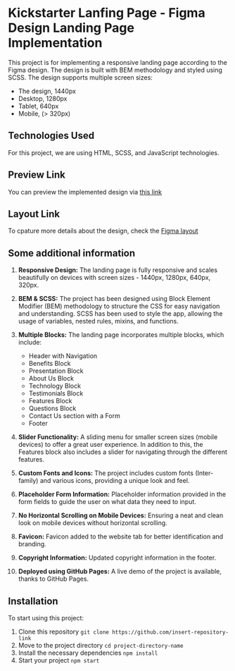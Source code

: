 # Kickstarter Lanfing Page - Figma Design Landing Page Implementation 

This project is for implementing a responsive landing page according to the Figma design. The design is built with BEM methodology and styled using SCSS. The design supports multiple screen sizes:

 - The design, 1440px
 - Desktop, 1280px
 - Tablet, 640px
 - Mobile, (> 320px)

## Technologies Used

For this project, we are using HTML, SCSS, and JavaScript technologies.

## Preview Link

You can preview the implemented design via [this link](https://zynk.tech/landing/crazybaby/)

## Layout Link

To cpature more details about the design, check the [Figma layout](https://www.figma.com/file/Ujp7bCFuvuJlkn8TSbQPSZ/Kickstarter_FE-students?type=design&node-id=19655-32&mode=design)

## Some additional information

1. **Responsive Design:** The landing page is fully responsive and scales beautifully on devices with screen sizes - 1440px, 1280px, 640px, 320px.

2. **BEM & SCSS:** The project has been designed using Block Element Modifier (BEM) methodology to structure the CSS for easy navigation and understanding. SCSS has been used to style the app, allowing the usage of variables, nested rules, mixins, and functions.

3. **Multiple Blocks:** The landing page incorporates multiple blocks, which include:
    - Header with Navigation
    - Benefits Block
    - Presentation Block
    - About Us Block
    - Technology Block
    - Testimonials Block
    - Features Block
    - Questions Block
    - Contact Us section with a Form
    - Footer

4. **Slider Functionality:** A sliding menu for smaller screen sizes (mobile devices) to offer a great user experience. In addition to this, the Features block also includes a slider for navigating through the different features.

5. **Custom Fonts and Icons:** The project includes custom fonts (Inter-family) and various icons, providing a unique look and feel.

6. **Placeholder Form Information:** Placeholder information provided in the form fields to guide the user on what data they need to input.

7. **No Horizontal Scrolling on Mobile Devices:** Ensuring a neat and clean look on mobile devices without horizontal scrolling.
   
8. **Favicon:** Favicon added to the website tab for better identification and branding. 

9. **Copyright Information:** Updated copyright information in the footer.

10. **Deployed using GitHub Pages:** A live demo of the project is available, thanks to GitHub Pages.


## Installation

To start using this project:

1. Clone this repository `git clone https://github.com/insert-repository-link`
2. Move to the project directory `cd project-directory-name`
3. Install the necessary dependencies `npm install`
4. Start your project `npm start`
